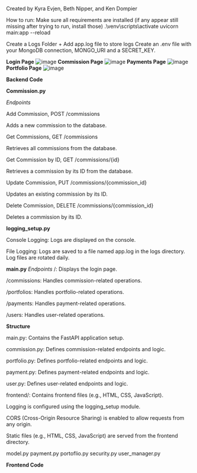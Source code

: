 Created by Kyra Evjen, Beth Nipper, and Ken Dompier

How to run:
Make sure all requirements are installed (if any appear still missing after trying to run, install those)
.\venv\scripts\activate
uvicorn main:app --reload

Create a Logs Folder + Add app.log file to store logs
Create an .env file with your MongoDB connection, MONGO_URI and a SECRET_KEY.

**Login Page**
![image](https://github.com/KyraEvjen/CommissionTrackerFinal/assets/156963640/c06eb2e0-11ff-42c9-982a-508b8644f10f)
**Commission Page**
![image](https://github.com/KyraEvjen/CommissionTrackerFinal/assets/156963640/a849f130-4327-4e11-8d41-a5ca3c69e7be)
**Payments Page**
![image](https://github.com/KyraEvjen/CommissionTrackerFinal/assets/156963640/03cc71dc-9321-4c4d-b04e-587052cb758b)
**Portfolio Page**
![image](https://github.com/KyraEvjen/CommissionTrackerFinal/assets/156963640/95beaee6-df9d-4a7f-80cd-4a8847d191e7)


**Backend Code**

**Commission.py**

_Endpoints_

Add Commission, POST /commissions

Adds a new commission to the database.

Get Commissions, GET /commissions

Retrieves all commissions from the database.

Get Commission by ID, GET /commissions/{id}

Retrieves a commission by its ID from the database.

Update Commission, PUT /commissions/{commission_id}

Updates an existing commission by its ID.

Delete Commission, DELETE /commissions/{commission_id}

Deletes a commission by its ID.


**logging_setup.py**

Console Logging: Logs are displayed on the console.

File Logging: Logs are saved to a file named app.log in the logs directory. Log files are rotated daily.


**main.py** _Endpoints_
/: Displays the login page.

/commissions: Handles commission-related operations.

/portfolios: Handles portfolio-related operations.

/payments: Handles payment-related operations.

/users: Handles user-related operations.

**Structure**

main.py: Contains the FastAPI application setup.

commission.py: Defines commission-related endpoints and logic.

portfolio.py: Defines portfolio-related endpoints and logic.

payment.py: Defines payment-related endpoints and logic.

user.py: Defines user-related endpoints and logic.

frontend/: Contains frontend files (e.g., HTML, CSS, JavaScript).

Logging is configured using the logging_setup module.

CORS (Cross-Origin Resource Sharing) is enabled to allow requests from any origin.

Static files (e.g., HTML, CSS, JavaScript) are served from the frontend directory.


model.py
payment.py
portoflio.py
security.py
user_manager.py

**Frontend Code**
